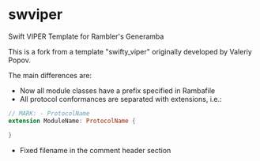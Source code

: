 # swviper
Swift VIPER Template for Rambler's Generamba

This is a fork from a template "swifty_viper" originally developed by Valeriy Popov.

The main differences are:
* Now all module classes have a prefix specified in Rambafile
* All protocol conformances are separated with extensions, i.e.:
```swift
// MARK: - ProtocolName
extension ModuleName: ProtocolName {

}
```
* Fixed filename in the comment header section
